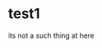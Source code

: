 # test1
<html>
   <title>i need you,i feel you 
  </title>
   <boby>
     its not a such thing at here
     </boby>
  </html>
     
